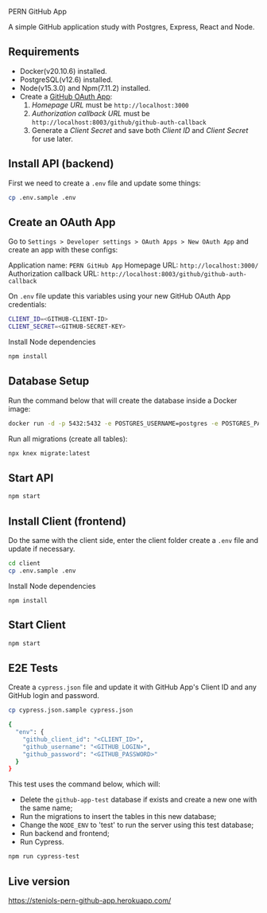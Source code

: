 PERN GitHub App

A simple GitHub application study with Postgres, Express, React and Node.

## Requirements

* Docker(v20.10.6) installed.
* PostgreSQL(v12.6) installed.
* Node(v15.3.0) and Npm(7.11.2) installed.
* Create a [GitHub OAuth App](https://github.com/settings/developers):
  1) *Homepage URL* must be `http://localhost:3000`
  2) *Authorization callback URL* must be `http://localhost:8003/github/github-auth-callback`
  3) Generate a *Client Secret* and save both *Client ID* and *Client Secret* for use later.

## Install API (backend)

First we need to create a `.env` file and update some things:

```bash
cp .env.sample .env
```

## Create an OAuth App 

Go to `Settings > Developer settings > OAuth Apps > New OAuth App` and create an app with these configs:

Application name: `PERN GitHub App`
Homepage URL: `http://localhost:3000/`
Authorization callback URL: `http://localhost:8003/github/github-auth-callback`

On `.env` file update this variables using your new GitHub OAuth App credentials:
```bash
CLIENT_ID=<GITHUB-CLIENT-ID>
CLIENT_SECRET=<GITHUB-SECRET-KEY>
```

Install Node dependencies

```bash
npm install
```

## Database Setup

Run the command below that will create the database inside a Docker image:

```bash
docker run -d -p 5432:5432 -e POSTGRES_USERNAME=postgres -e POSTGRES_PASSWORD=password -e POSTGRES_DB=github-app postgres:12.6
```

Run all migrations (create all tables):

```bash
npx knex migrate:latest 
```

## Start API

```bash
npm start
```

## Install Client (frontend)

Do the same with the client side, enter the client folder create a `.env` file and update if necessary.

```bash
cd client
cp .env.sample .env
```

Install Node dependencies

```
npm install
```

## Start Client
```bash
npm start
```

## E2E Tests

Create a `cypress.json` file and update it with GitHub App's Client ID and any GitHub login and password.

```bash
cp cypress.json.sample cypress.json
```
```bash
{
  "env": {
    "github_client_id": "<CLIENT_ID>",
    "github_username": "<GITHUB_LOGIN>",
    "github_password": "<GITHUB_PASSWORD>"
  }
}
```

This test uses the command below, which will:

* Delete the `github-app-test` database if exists and create a new one with the same name;
* Run the migrations to insert the tables in this new database;
* Change the `NODE_ENV` to 'test' to run the server using this test database;
* Run backend and frontend;
* Run Cypress.

```bash
npm run cypress-test
```

## Live version

https://steniols-pern-github-app.herokuapp.com/
